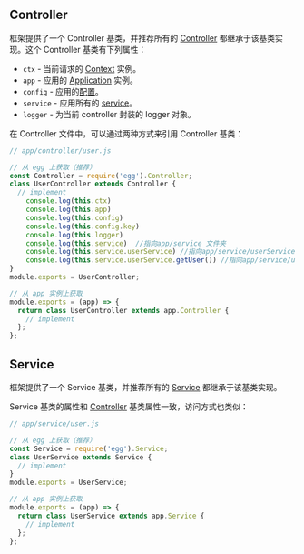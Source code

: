 ## Controller

框架提供了一个 Controller 基类，并推荐所有的 [Controller](https://www.eggjs.org/zh-CN/basics/controller) 都继承于该基类实现。这个 Controller 基类有下列属性：

- `ctx` - 当前请求的 [Context](https://www.eggjs.org/zh-CN/basics/objects#context) 实例。
- `app` - 应用的 [Application](https://www.eggjs.org/zh-CN/basics/objects#application) 实例。
- `config` - 应用的[配置](https://www.eggjs.org/zh-CN/basics/config)。
- `service` - 应用所有的 [service](https://www.eggjs.org/zh-CN/basics/service)。
- `logger` - 为当前 controller 封装的 logger 对象。

在 Controller 文件中，可以通过两种方式来引用 Controller 基类：

```js
// app/controller/user.js

// 从 egg 上获取（推荐）
const Controller = require('egg').Controller;
class UserController extends Controller {
  // implement
    console.log(this.ctx)
 	console.log(this.app)
	console.log(this.config)
	console.log(this.config.key)
	console.log(this.logger)
	console.log(this.service)  //指向app/service 文件夹
	console.log(this.service.userService) //指向app/service/userService.js
	console.log(this.service.userService.getUser()) //指向app/service/userService.js userService类的getUser 方法
}
module.exports = UserController;

// 从 app 实例上获取
module.exports = (app) => {
  return class UserController extends app.Controller {
    // implement
  };
};
```

## Service

框架提供了一个 Service 基类，并推荐所有的 [Service](https://www.eggjs.org/zh-CN/basics/service) 都继承于该基类实现。

Service 基类的属性和 [Controller](https://www.eggjs.org/zh-CN/basics/objects#controller) 基类属性一致，访问方式也类似：

```js
// app/service/user.js

// 从 egg 上获取（推荐）
const Service = require('egg').Service;
class UserService extends Service {
  // implement
}
module.exports = UserService;

// 从 app 实例上获取
module.exports = (app) => {
  return class UserService extends app.Service {
    // implement
  };
};
```